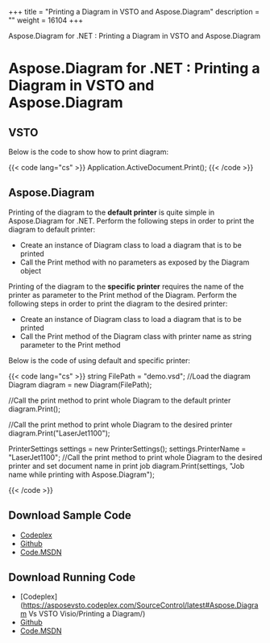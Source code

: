 +++
title = "Printing a Diagram in VSTO and Aspose.Diagram" 
description = "" 
weight = 16104 
+++

Aspose.Diagram for .NET : Printing a Diagram in VSTO and Aspose.Diagram  

# Aspose.Diagram for .NET : Printing a Diagram in VSTO and Aspose.Diagram


## VSTO

Below is the code to show how to print diagram:

{{< code lang="cs" >}}
  Application.ActiveDocument.Print();
{{< /code >}}

## Aspose.Diagram

Printing of the diagram to the **default printer** is quite simple in Aspose.Diagram for .NET. Perform the following steps in order to print the diagram to default printer:

*   Create an instance of Diagram class to load a diagram that is to be printed
*   Call the Print method with no parameters as exposed by the Diagram object

Printing of the diagram to the **specific printer** requires the name of the printer as parameter to the Print method of the Diagram. Perform the following steps in order to print the diagram to the desired printer:

*   Create an instance of Diagram class to load a diagram that is to be printed
*   Call the Print method of the Diagram class with printer name as string parameter to the Print method

Below is the code of using default and specific printer:

{{< code lang="cs" >}}
 string FilePath = "demo.vsd";
 //Load the diagram
 Diagram diagram = new Diagram(FilePath);

 //Call the print method to print whole Diagram to the default printer
 diagram.Print();

 //Call the print method to print whole Diagram to the desired printer
 diagram.Print("LaserJet1100");

 PrinterSettings settings = new PrinterSettings();
 settings.PrinterName = "LaserJet1100";
 //Call the print method to print whole Diagram to the desired printer and set document name in print job
 diagram.Print(settings, "Job name while printing with Aspose.Diagram");

{{< /code >}}

## Download Sample Code

*   [Codeplex](https://asposevsto.codeplex.com/releases/view/617141)
*   [Github](https://github.com/aspose-diagram/Aspose.Diagram-for-.NET/releases/tag/AsposeDiagramVsVSTOv1.1)
*   [Code.MSDN](https://code.msdn.microsoft.com/AsposeDiagram-Vs-VSTO-fb086932)

## Download Running Code

*   [Codeplex](https://asposevsto.codeplex.com/SourceControl/latest#Aspose.Diagram Vs VSTO Visio/Printing a Diagram/)
*   [Github](https://github.com/aspose-diagram/Aspose.Diagram-for-.NET/tree/master/Plugins/Aspose.Diagram%20Vs%20VSTO%20Visio/Code%20Comparison%20of%20Common%20Features/Printing%20a%20Diagram)
*   [Code.MSDN](https://code.msdn.microsoft.com/AsposeDiagram-Vs-VSTO-fb086932/view/SourceCode#content)


